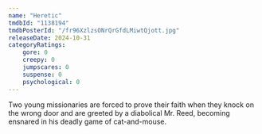 ```yaml
---
name: "Heretic"
tmdbId: "1138194"
tmdbPosterId: "/fr96XzlzsONrQrGfdLMiwtQjott.jpg"
releaseDate: 2024-10-31
categoryRatings:
    gore: 0
    creepy: 0
    jumpscares: 0
    suspense: 0
    psychological: 0
---
```

Two young missionaries are forced to prove their faith when they knock on the wrong door and are greeted by a diabolical Mr. Reed, becoming ensnared in his deadly game of cat-and-mouse.
